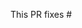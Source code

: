 <!-- Thank you for submitting a Pull Request. Please:
* Read our Code of Conduct: https://github.com/the-homeless-god/jest-coverage-lerna-monorepo-action/blob/master/CODE_OF_CONDUCT.md
* Associate an issue with the Pull Request.
* Ensure that the code is up-to-date with the `master` branch.
* Include a description of the proposed changes and how to test them.
* Update tests as appropriate
-->

This PR fixes #
